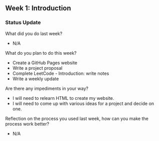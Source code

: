 ## Week 1: Introduction

### Status Update

What did you do last week?
* N/A

What do you plan to do this week?
* Create a GitHub Pages website
* Write a project proposal 
* Complete LeetCode - Introduction: write notes
* Write a weekly update

Are there any impediments in your way?
* I will need to relearn HTML to create my website. 
* I will need to come up with various ideas for a project and decide on one. 

Reflection on the process you used last week, how can you make the process work better?
* N/A


